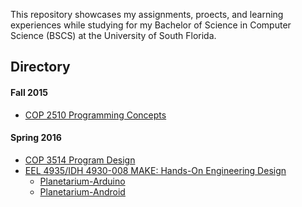 This repository showcases my assignments, proects, and learning experiences while studying for my
Bachelor of Science in Computer Science (BSCS) at the University of South Florida.

## Directory

#### Fall 2015
* [COP 2510 Programming Concepts](cop2510/)

#### Spring 2016
* [COP 3514 Program Design](cop3514/)
* [EEL 4935/IDH 4930-008 MAKE: Hands-On Engineering Design](eel4935/)
  * [Planetarium-Arduino](https://github.com/KevOrr/Planetarium-Arduino)
  * [Planetarium-Android](https://github.com/KevOrr/Planetarium-Android)
